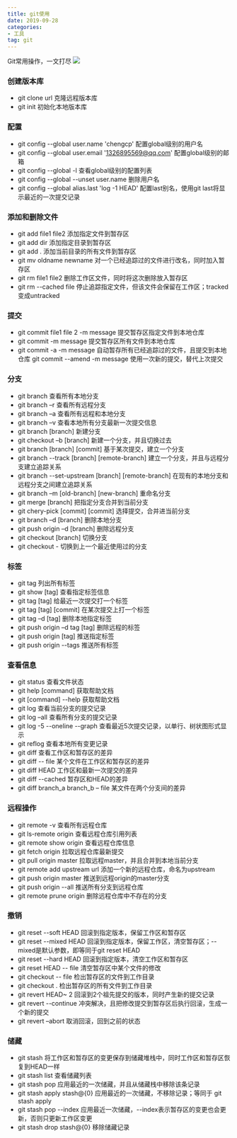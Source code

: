 ```yaml
---
title: git使用
date: 2019-09-28
categories: 
- 工具
tag: git
---
```


Git常用操作，一文打尽
![](./../images/git_all_01.png)

### 创建版本库
- git clone url 克隆远程版本库
- git init 初始化本地版本库

### 配置
- git config --global user.name 'chengcp' 配置global级别的用户名
- git config --global user.email '1326895569@qq.com' 配置global级别的邮箱
- git config --global -l 查看global级别的配置列表
- git config --global --unset user.name 删除用户名
- git config --global alias.last 'log -1 HEAD' 配置last别名，使用git last将显示最近的一次提交记录

### 添加和删除文件
- git add file1 file2 添加指定文件到暂存区
- git add dir 添加指定目录到暂存区
- git add . 添加当前目录的所有文件到暂存区
- git mv oldname newname 对一个已经追踪过的文件进行改名，同时加入暂存区
- git rm file1 file2 删除工作区文件，同时将这次删除放入暂存区
- git rm --cached file 停止追踪指定文件，但该文件会保留在工作区；tracked变成untracked

### 提交

- git commit file1 file 2 -m message 提交暂存区指定文件到本地仓库
- git commit -m message 提交暂存区所有文件到本地仓库
- git commit -a -m message 自动暂存所有已经追踪过的文件，且提交到本地仓库
git commit --amend -m message 使用一次新的提交，替代上次提交 

### 分支

- git branch 查看所有本地分支
- git branch –r 查看所有远程分支
- git branch –a 查看所有远程和本地分支
- git branch –v 查看本地所有分支最新一次提交信息
- git branch [branch] 新建分支
- git checkout –b [branch] 新建一个分支，并且切换过去
- git branch [branch] [commit] 基于某次提交，建立一个分支
- git branch --track [branch] [remote-branch] 建立一个分支，并且与远程分支建立追踪关系
- git branch --set-upstream [branch] [remote-branch] 在现有的本地分支和远程分支之间建立追踪关系
- git branch –m [old-branch] [new-branch] 重命名分支
- git merge [branch] 把指定分支合并到当前分支
- git chery-pick [commit] [commit] 选择提交，合并进当前分支
- git branch –d [branch] 删除本地分支
- git push origin –d [branch] 删除远程分支
- git checkout [branch] 切换分支
- git checkout - 切换到上一个最近使用过的分支

### 标签

- git tag 列出所有标签
- git show [tag] 查看指定标签信息
- git tag [tag] 给最近一次提交打一个标签
- git tag [tag] [commit] 在某次提交上打一个标签
- git tag –d [tag] 删除本地指定标签
- git push origin –d tag [tag] 删除远程的标签
- git push origin [tag] 推送指定标签
- git push origin --tags 推送所有标签

### 查看信息

- git status 查看文件状态
- git help [command] 获取帮助文档
- git [command] --help 获取帮助文档
- git log 查看当前分支的提交记录
- git log –all 查看所有分支的提交记录
- git log -5 --oneline --graph 查看最近5次提交记录，以单行、树状图形式显示
- git reflog 查看本地所有变更记录
- git diff 查看工作区和暂存区的差异
- git diff -- file 某个文件在工作区和暂存区的差异
- git diff HEAD 工作区和最新一次提交的差异
- git diff --cached 暂存区和HEAD的差异
- git diff branch_a branch_b – file 某文件在两个分支间的差异

### 远程操作

- git remote -v 查看所有远程仓库
- git ls-remote origin 查看远程仓库引用列表
- git remote show origin 查看远程仓库信息
- git fetch origin 拉取远程仓库最新提交
- git pull origin master 拉取远程master，并且合并到本地当前分支
- git remote add upstream url 添加一个新的远程仓库，命名为upstream
- git push origin master 推送到远程origin的master分支
- git push origin --all 推送所有分支到远程仓库
- git remote prune origin 删除远程仓库中不存在的分支

### 撤销

- git reset --soft HEAD 回滚到指定版本，保留工作区和暂存区
- git reset --mixed HEAD 回滚到指定版本，保留工作区，清空暂存区；--mixed是默认参数，即等同于git reset HEAD
- git reset --hard HEAD 回滚到指定版本，清空工作区和暂存区
- git reset HEAD -- file 清空暂存区中某个文件的修改
- git checkout -- file 检出暂存区的文件到工作目录
- git checkout . 检出暂存区的所有文件到工作目录
- git revert HEAD~ 2 回滚到2个祖先提交的版本，同时产生新的提交记录
- git revert --continue 冲突解决，且把修改提交到暂存区后执行回滚，生成一个新的提交
- git revert –abort 取消回滚，回到之前的状态

### 储藏

- git stash 将工作区和暂存区的变更保存到储藏堆栈中，同时工作区和暂存区恢复到HEAD一样
- git stash list 查看储藏列表
- git stash pop 应用最近的一次储藏，并且从储藏栈中移除该条记录
- git stash apply stash@{0} 应用最近的一次储藏，不移除记录；等同于 git stash apply
- git stash pop --index 应用最近一次储藏，--index表示暂存区的变更也会更新，否则只更新工作区变更
- git stash drop stash@{0} 移除储藏记录